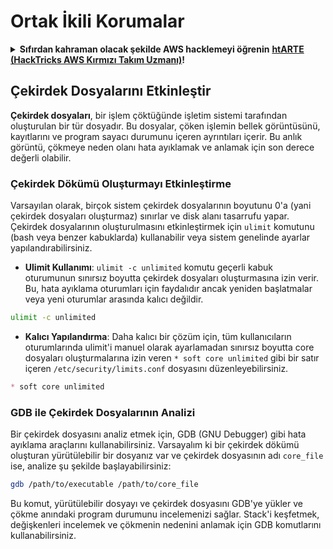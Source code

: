 # Ortak İkili Korumalar

<details>

<summary><strong>Sıfırdan kahraman olacak şekilde AWS hacklemeyi öğrenin</strong> <a href="https://training.hacktricks.xyz/courses/arte"><strong>htARTE (HackTricks AWS Kırmızı Takım Uzmanı)</strong></a><strong>!</strong></summary>

HackTricks'ı desteklemenin diğer yolları:

* **Şirketinizi HackTricks'te reklamını görmek istiyorsanız** veya **HackTricks'i PDF olarak indirmek istiyorsanız** [**ABONELİK PLANLARI**]'na(https://github.com/sponsors/carlospolop) göz atın!
* [**Resmi PEASS & HackTricks ürünlerini**](https://peass.creator-spring.com) edinin
* [**The PEASS Ailesi**]'ni(https://opensea.io/collection/the-peass-family) keşfedin, özel [**NFT'ler**]'imiz(https://opensea.io/collection/the-peass-family) koleksiyonumuz
* 💬 [**Discord grubuna**](https://discord.gg/hRep4RUj7f) veya [**telegram grubuna**](https://t.me/peass) **katılın** veya bizi **Twitter** 🐦 [**@hacktricks\_live**](https://twitter.com/hacktricks\_live)**'da takip edin.**
* **Hacking püf noktalarınızı göndererek HackTricks** ve [**HackTricks Cloud**](https://github.com/carlospolop/hacktricks-cloud) github depolarına PR göndererek paylaşın.

</details>

## Çekirdek Dosyalarını Etkinleştir

**Çekirdek dosyaları**, bir işlem çöktüğünde işletim sistemi tarafından oluşturulan bir tür dosyadır. Bu dosyalar, çöken işlemin bellek görüntüsünü, kayıtlarını ve program sayacı durumunu içeren ayrıntıları içerir. Bu anlık görüntü, çökmeye neden olanı hata ayıklamak ve anlamak için son derece değerli olabilir.

### **Çekirdek Dökümü Oluşturmayı Etkinleştirme**

Varsayılan olarak, birçok sistem çekirdek dosyalarının boyutunu 0'a (yani çekirdek dosyaları oluşturmaz) sınırlar ve disk alanı tasarrufu yapar. Çekirdek dosyalarının oluşturulmasını etkinleştirmek için `ulimit` komutunu (bash veya benzer kabuklarda) kullanabilir veya sistem genelinde ayarlar yapılandırabilirsiniz.

* **Ulimit Kullanımı**: `ulimit -c unlimited` komutu geçerli kabuk oturumunun sınırsız boyutta çekirdek dosyaları oluşturmasına izin verir. Bu, hata ayıklama oturumları için faydalıdır ancak yeniden başlatmalar veya yeni oturumlar arasında kalıcı değildir.
```bash
ulimit -c unlimited
```
* **Kalıcı Yapılandırma**: Daha kalıcı bir çözüm için, tüm kullanıcıların oturumlarında ulimit'i manuel olarak ayarlamadan sınırsız boyutta core dosyaları oluşturmalarına izin veren `* soft core unlimited` gibi bir satır içeren `/etc/security/limits.conf` dosyasını düzenleyebilirsiniz.
```markdown
* soft core unlimited
```
### **GDB ile Çekirdek Dosyalarının Analizi**

Bir çekirdek dosyasını analiz etmek için, GDB (GNU Debugger) gibi hata ayıklama araçlarını kullanabilirsiniz. Varsayalım ki bir çekirdek dökümü oluşturan yürütülebilir bir dosyanız var ve çekirdek dosyasının adı `core_file` ise, analize şu şekilde başlayabilirsiniz:
```bash
gdb /path/to/executable /path/to/core_file
```
Bu komut, yürütülebilir dosyayı ve çekirdek dosyasını GDB'ye yükler ve çökme anındaki program durumunu incelemenizi sağlar. Stack'i keşfetmek, değişkenleri incelemek ve çökmenin nedenini anlamak için GDB komutlarını kullanabilirsiniz.
